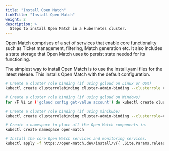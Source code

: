 ```yaml
---
title: "Install Open Match"
linkTitle: "Install Open Match"
weight: 2
description: >
  Steps to install Open Match in a kubernetes cluster.
---
```


Open Match comprises of a set of services that enable core functionality such as Ticket management, filtering, Match generation etc. It also includes a
state storage that Open Match uses to persist state needed for its functioning.

The simplest way to install Open Match is to use the install.yaml files for the latest release.
This installs Open Match with the default configuration.

```bash
# Create a cluster role binding (if using gcloud on Linux or OSX)
kubectl create clusterrolebinding cluster-admin-binding --clusterrole cluster-admin --user `gcloud config get-value account`

# Create a cluster role binding (if using gcloud on Windows)
for /F %i in ('gcloud config get-value account') do kubectl create clusterrolebinding cluster-admin-binding --clusterrole cluster-admin --user %i

# Create a cluster role binding (if using minikube)
kubectl create clusterrolebinding cluster-admin-binding --clusterrole=cluster-admin --serviceaccount=kube-system:default

# Create a namespace to place all the Open Match components in.
kubectl create namespace open-match

# Install the core Open Match services and monitoring services.
kubectl apply -f https://open-match.dev/install/v{{ .Site.Params.release_version }}/yaml/install.yaml --namespace open-match
```

